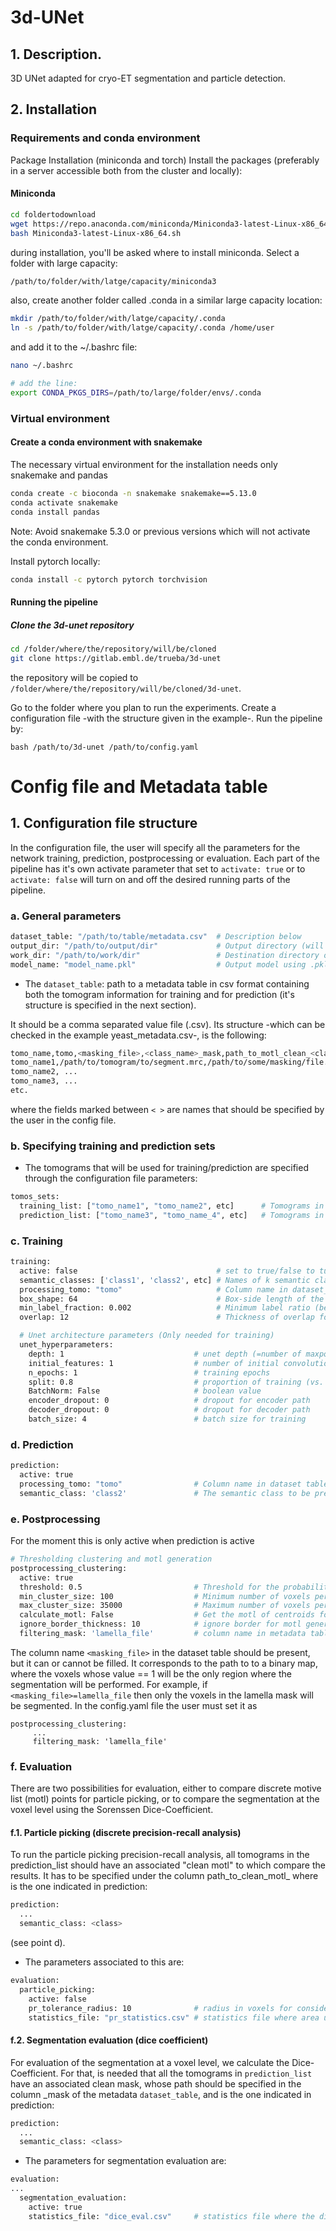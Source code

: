 # 3d-UNet

## 1. Description.

3D UNet adapted for cryo-ET segmentation and particle detection.

## 2. Installation

### Requirements and conda environment


Package Installation (miniconda and torch)
Install the packages (preferably in a server accessible both from the cluster and locally):

#### Miniconda

```bash
cd foldertodownload
wget https://repo.anaconda.com/miniconda/Miniconda3-latest-Linux-x86_64.sh
bash Miniconda3-latest-Linux-x86_64.sh
```
during installation, you'll be asked where to install miniconda. Select a folder with large capacity:

```bash
/path/to/folder/with/latge/capacity/miniconda3
```
also, create another folder called .conda in a similar large capacity location:

```bash
mkdir /path/to/folder/with/latge/capacity/.conda
ln -s /path/to/folder/with/latge/capacity/.conda /home/user
```

and add it to the ~/.bashrc file:

```bash
nano ~/.bashrc

# add the line:
export CONDA_PKGS_DIRS=/path/to/large/folder/envs/.conda
```


### Virtual environment
#### Create a conda environment with snakemake
The necessary virtual environment for the installation needs only snakemake and pandas

```bash
conda create -c bioconda -n snakemake snakemake==5.13.0
conda activate snakemake
conda install pandas
```
Note: Avoid snakemake 5.3.0 or previous versions which will not activate the conda environment.


Install pytorch locally:

```bash
conda install -c pytorch pytorch torchvision
```


#### Running the pipeline
##### Clone the 3d-unet repository

```bash
cd /folder/where/the/repository/will/be/cloned
git clone https://gitlab.embl.de/trueba/3d-unet 
```
the repository will be copied to ```/folder/where/the/repository/will/be/cloned/3d-unet```.


Go to the folder where you plan to run the experiments. Create a
configuration file -with the structure given in the example-. Run the pipeline by:

```bash /path/to/3d-unet /path/to/config.yaml```


# Config file and Metadata table

## 1. Configuration file structure
In the configuration file, the user will specify all the parameters for the network training, prediction, 
postprocessing or evaluation.
Each part of the pipeline has it's own activate parameter that set to `activate: true` or to `activate: false`
will turn on and off the desired running parts of the pipeline.
### a. General parameters
```bash
dataset_table: "/path/to/table/metadata.csv"  # Description below     
output_dir: "/path/to/output/dir"             # Output directory (will be created while running)
work_dir: "/path/to/work/dir"                 # Destination directory of intermediate files
model_name: "model_name.pkl"                  # Output model using .pkl extension
```

- The `dataset_table`: path to a metadata table in csv format 
containing both the tomogram information for training and for prediction 
(it's structure is specified in the next section).

It should be a comma separated value file (.csv). Its structure -which can be checked in the example 
yeast_metadata.csv-, is the following:

```bash
tomo_name,tomo,<masking_file>,<class_name>_mask,path_to_motl_clean_<class_name>
tomo_name1,/path/to/tomogram/to/segment.mrc,/path/to/some/masking/file.mrc,/path/to/some/class/mask/for/trainingorevaluation.mrc
tomo_name2, ...
tomo_name3, ...
etc.
``` 
 where the fields marked between `< >` are names that should be specified by the user in the config file.
### b. Specifying training and prediction sets
- The tomograms that will be used for training/prediction are specified through the 
configuration file parameters:
```bash 
tomos_sets:
  training_list: ["tomo_name1", "tomo_name2", etc]      # Tomograms in dataset_table for training ["tomo1", "tomo2", ...]
  prediction_list: ["tomo_name3", "tomo_name_4", etc]   # Tomograms in dataset_table for prediction ["tomo1", "tomo2", ...]
```
 
### c. Training
```bash
training:
  active: false                               # set to true/false to turn on/off training
  semantic_classes: ['class1', 'class2', etc] # Names of k semantic classes to be learnt. E.g. ['ribo', 'memb']
  processing_tomo: "tomo"                     # Column name in dataset_table corresponding to raw tomo used for training
  box_shape: 64                               # Box-side length of the partition for training
  min_label_fraction: 0.002                   # Minimum label ratio (between 0 and 1) in each box for training, to ensure presence of classes of interest
  overlap: 12                                 # Thickness of overlap for training partition

  # Unet architecture parameters (Only needed for training)
  unet_hyperparameters:
    depth: 1                             # unet depth (=number of maxpooling layers)
    initial_features: 1                  # number of initial convolutions
    n_epochs: 1                          # training epochs
    split: 0.8                           # proportion of training (vs. validation) set, always between 0 and 1
    BatchNorm: False                     # boolean value
    encoder_dropout: 0                   # dropout for encoder path
    decoder_dropout: 0                   # dropout for decoder path
    batch_size: 4                        # batch size for training
```
### d. Prediction

```bash
prediction:
  active: true
  processing_tomo: "tomo"                # Column name in dataset table corresp. to tomogram that will be segmented
  semantic_class: 'class2'               # The semantic class to be predicted
```
### e. Postprocessing

For the moment this is only active when prediction is active
```bash 
# Thresholding clustering and motl generation
postprocessing_clustering:
  active: true
  threshold: 0.5                         # Threshold for the probability score to make the predicted segmentation
  min_cluster_size: 100                  # Minimum number of voxels per cluster
  max_cluster_size: 35000                # Maximum number of voxels per cluster
  calculate_motl: False                  # Get the motl of centroids for each cluster
  ignore_border_thickness: 10            # ignore border for motl generation if calculate_motl is True
  filtering_mask: 'lamella_file'         # column name in metadata table for masking segmentation, e.g. lamella_file
```

The column name `<masking_file>` in the dataset table should be present, but
 it can or cannot be filled. It corresponds to the path to 
to a binary map, where the voxels whose value == 1 will be the only region where the segmentation will be performed. For example, if 
`<masking_file>=lamella_file` then only the voxels in the lamella mask will be segmented. In
the config.yaml file the user must set it as 
```
postprocessing_clustering:
     ...
     filtering_mask: 'lamella_file'
```

### f. Evaluation
There are two possibilities for evaluation, either to compare discrete 
motive list (motl) points for particle picking, or to compare the segmentation
at the voxel level using the Sorenssen Dice-Coefficient.


#### f.1. Particle picking (discrete precision-recall analysis)
To run the particle picking precision-recall analysis, all tomograms in
the prediction_list should have an associated "clean motl" to which compare
the results. It has to be specified under the column path_to_clean_motl_<class>
where <class> is the one indicated in prediction:
```bash
prediction:
  ...
  semantic_class: <class>
```
(see point d).


- The parameters associated to this are:

```bash
evaluation:
  particle_picking:
    active: false
    pr_tolerance_radius: 10              # radius in voxels for considering two coordinate corresp. to same particle
    statistics_file: "pr_statistics.csv" # statistics file where area under pr curve will be stored
```
#### f.2. Segmentation evaluation (dice coefficient)
For evaluation of the segmentation at a voxel level, we calculate the Dice-Coefficient. For that, is needed
that all the tomograms in `prediction_list` have an associated clean mask,
whose path should be specified in the column <class>_mask of the metadata 
`dataset_table`, and <class> is the one indicated in prediction:
```bash
prediction:
  ...
  semantic_class: <class>
```

- The parameters for segmentation evaluation are:
```bash
evaluation:
...
  segmentation_evaluation:
    active: true
    statistics_file: "dice_eval.csv"     # statistics file where the dice coefficient will be stored
```

